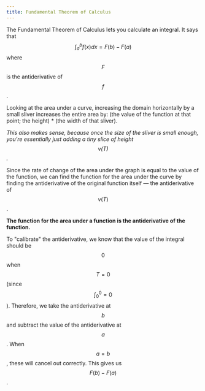 ```yaml
---
title: Fundamental Theorem of Calculus
---
```


The Fundamental Theorem of Calculus lets you calculate an integral. It says that $$\int_a^b f(x)dx = F(b) - F(a)$$ where $$F$$ is the antiderivative of $$f$$.

Looking at the area under a curve, increasing the domain horizontally by a small sliver increases the entire area by: (the value of the function at that point; the height) * (the width of that sliver).

_This also makes sense, because once the size of the sliver is small enough, you're essentially just adding a tiny slice of height $$v(T)$$._

Since the rate of change of the area under the graph is equal to the value of the function, we can find the function for the area under the curve by finding the antiderivative of the original function itself — the antiderivative of $$v(T)$$.

**The function for the area under a function is the antiderivative of the function.**

To "calibrate" the antiderivative, we know that the value of the integral should be $$0$$ when $$T = 0$$ (since $$\int_0^0 = 0$$). Therefore, we take the antiderivative at $$b$$ and subtract the value of the antiderivative at $$a$$. When $$a = b$$, these will cancel out correctly. This gives us $$F(b) - F(a)$$.
